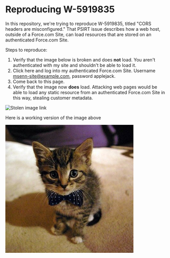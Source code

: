 # Reproducing W-5919835

In this repository, we're trying to reproduce W-5919835, titled "CORS headers are misconfigured." That PSIRT issue describes how a web host, outside of a Force.com Site, can load resources that are stored on an authenticated Force.com Site.

Steps to reproduce:
1. Verify that the image below is broken and does **not** load. You aren't authenticated with my site and shouldn't be able to load it.
2. Click here and log into my authenticated Force.com Site. Username msenn-site@example.com, password applejack.
3. Come back to this page.
4. Verify that the image now **does** load. Attacking web pages would be able to load any static resource from an authenticated Force.com Site in this way, stealing customer metadata.

![Stolen image link](https://msenn-dev-ed--bigmike1020.visualforce.com/resource/1553025549000/bigmike1020__cat)

Here is a working version of the image above

![Working image](cat.jpeg)

